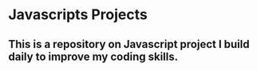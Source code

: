 # Javascripts Projects
## This is a repository on Javascript project I build daily to improve my coding skills.